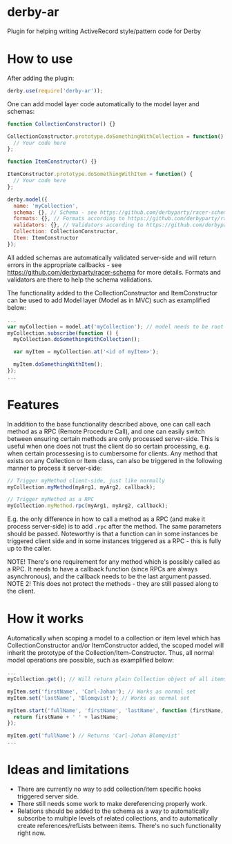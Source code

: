 # derby-ar
Plugin for helping writing ActiveRecord style/pattern code for Derby

How to use
==========
After adding the plugin:
```javascript
derby.use(require('derby-ar'));
```

One can add model layer code automatically to the model layer and schemas:

```javascript
function CollectionConstructor() {}

CollectionConstructor.prototype.doSomethingWithCollection = function() {
  // Your code here
};

function ItemConstructor() {}

ItemConstructor.prototype.doSomethingWithItem = function() {
  // Your code here
};

derby.model({
  name: 'myCollection',
  schema: {}, // Schema - see https://github.com/derbyparty/racer-schema for more details
  formats: {}, // Formats according to https://github.com/derbyparty/racer-schema
  validators: {}, // Validators according to https://github.com/derbyparty/racer-schema
  Collection: CollectionConstructor,
  Item: ItemConstructor
});
```

All added schemas are automatically validated server-side and will return errors in the appropriate callbacks - see https://github.com/derbyparty/racer-schema for more details. Formats and validators are there to help the schema validations.

The functionality added to the CollectionConstructor and ItemConstructor can be used to add Model layer (Model as in MVC) such as examplified below:

```javascript
...
var myCollection = model.at('myCollection'); // model needs to be root here, e.g. model.root if used inside Components
myCollection.subscribe(function () {
  myCollection.doSomethingWithCollection();

  var myItem = myCollection.at('<id of myItem>');

  myItem.doSomethingWithItem();
});
...
```

Features
========
In addition to the base functionality described above, one can call each method as a RPC (Remote Procedure Call), and one can easily switch between ensuring certain methods are only processed server-side. This is useful when one does not trust the client do so certain processing, e.g. when certain processesing is to cumbersome for clients. Any method that exists on any Collection or Item class, can also be triggered in the following manner to process it server-side:

```javascript
// Trigger myMethod client-side, just like normally
myCollection.myMethod(myArg1, myArg2, callback);

// Trigger myMethod as a RPC
myCollection.myMethod.rpc(myArg1, myArg2, callback);
```

E.g. the only difference in how to call a method as a RPC (and make it process server-side) is to add `.rpc` after the method. The same parameters should be passed. Noteworthy is that a function can in some instances be triggered client side and in some instances triggered as a RPC - this is fully up to the caller.

NOTE! There's one requirement for any method which is possibly called as a RPC. It needs to have a callback function (since RPCs are always asynchronous), and the callback needs to be the last argument passed.
NOTE 2! This does not protect the methods - they are still passed along to the client.

How it works
============
Automatically when scoping a model to a collection or item level which has CollectionConstructor and/or ItemConstructor added, the scoped model will inherit the prototype of the Collection/Item-Constructor. Thus, all normal model operations are possible, such as examplified below:

```javascript
...
myCollection.get(); // Will return plain Collection object of all items in collection

myItem.set('firstName', 'Carl-Johan'); // Works as normal set
myItem.set('lastName', 'Blomqvist'); // Works as normal set

myItem.start('fullName', 'firstName', 'lastName', function (firstName, lastName) {
  return firstName + ' ' + lastName;
});

myItem.get('fullName') // Returns 'Carl-Johan Blomqvist'
...
```

Ideas and limitations
=====================
* There are currently no way to add collection/item specific hooks triggered server side.
* There still needs some work to make dereferencing properly work.
* Relations should be added to the schema as a way to automatically subscribe to multiple levels of related collections, and to automatically create references/refLists between items. There's no such functionality right now.
